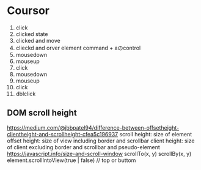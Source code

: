 # Coursor
1. click
2. clicked state
3. clicked and move
4. clieckd and orver element
command + aのcontrol
1. mousedown
2. mouseup
3. click
4. mousedown
5. mouseup
6. click
7. dblclick


## DOM scroll height

https://medium.com/@jbbpatel94/difference-between-offsetheight-clientheight-and-scrollheight-cfea5c196937
scroll height: size of element
offset height: size of view including border and scrollbar
client height: size of client excluding border and scrollbar and pseudo-element
https://javascript.info/size-and-scroll-window
scrollTo(x, y)
scrollBy(x, y)
element.scrollIntoView(true | false) // top or buttom
